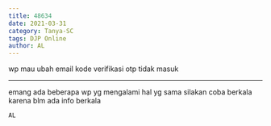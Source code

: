 ```yaml
---
title: 48634
date: 2021-03-31
category: Tanya-SC
tags: DJP Online
author: AL
---
```


wp mau ubah email kode verifikasi otp tidak masuk

---

emang ada beberapa wp yg mengalami hal yg sama silakan coba berkala karena blm ada info berkala

`AL`
